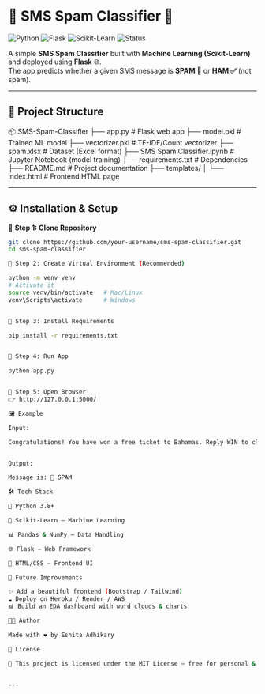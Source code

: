 # 📩 SMS Spam Classifier 🚀

![Python](https://img.shields.io/badge/Python-3.8+-blue?logo=python)
![Flask](https://img.shields.io/badge/Flask-2.x-green?logo=flask)
![Scikit-Learn](https://img.shields.io/badge/ScikitLearn-ML-orange?logo=scikit-learn)
![Status](https://img.shields.io/badge/Status-Working-brightgreen)

A simple **SMS Spam Classifier** built with **Machine Learning (Scikit-Learn)** and deployed using **Flask** 🌐.  
The app predicts whether a given SMS message is **SPAM 🚨** or **HAM ✅** (not spam).

---

## 📂 Project Structure

📦 SMS-Spam-Classifier
├── app.py # Flask web app
├── model.pkl # Trained ML model
├── vectorizer.pkl # TF-IDF/Count vectorizer
├── spam.xlsx # Dataset (Excel format)
├── SMS Spam Classifier.ipynb # Jupyter Notebook (model training)
├── requirements.txt # Dependencies
├── README.md # Project documentation
├── templates/
│ └── index.html # Frontend HTML page



---

## ⚙️ Installation & Setup  

🔹 **Step 1: Clone Repository**  
```bash
git clone https://github.com/your-username/sms-spam-classifier.git
cd sms-spam-classifier

🔹 Step 2: Create Virtual Environment (Recommended)

python -m venv venv
# Activate it
source venv/bin/activate   # Mac/Linux
venv\Scripts\activate      # Windows


🔹 Step 3: Install Requirements

pip install -r requirements.txt


🔹 Step 4: Run App

python app.py


🔹 Step 5: Open Browser
👉 http://127.0.0.1:5000/

🖼️ Example

Input:

Congratulations! You have won a free ticket to Bahamas. Reply WIN to claim.


Output:

Message is: 🚨 SPAM

🛠️ Tech Stack

🐍 Python 3.8+

🤖 Scikit-Learn – Machine Learning

📊 Pandas & NumPy – Data Handling

🌐 Flask – Web Framework

🎨 HTML/CSS – Frontend UI

📌 Future Improvements

✨ Add a beautiful frontend (Bootstrap / Tailwind)
☁️ Deploy on Heroku / Render / AWS
📊 Build an EDA dashboard with word clouds & charts

👨‍💻 Author

Made with ❤️ by Eshita Adhikary

📜 License

📝 This project is licensed under the MIT License – free for personal & commercial use.


---








